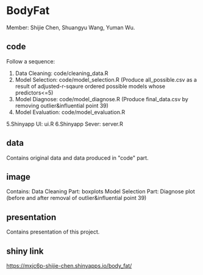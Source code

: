 # BodyFat
Member: Shijie Chen, Shuangyu Wang, Yuman Wu.

## code
Follow a sequence: 
1. Data Cleaning: code/cleaning_data.R
2. Model Selection: code/model_selection.R (Produce all_possible.csv as a result of adjusted-r-sqaure ordered possible models whose predictors<=5)
3. Model Diagnose: code/model_diagnose.R (Produce final_data.csv by removing outlier&influential point 39)
4. Model Evaluation: code/model_evaluation.R
   
5.Shinyapp UI: ui.R
6.Shinyapp Sever: server.R

## data
Contains original data and data produced in "code" part.

## image
Contains:
Data Cleaning Part: boxplots
Model Selection Part: Diagnose plot (before and after removal of outlier&influential point 39)

## presentation
Contains presentation of this project.

## shiny link
https://mxjc6p-shijie-chen.shinyapps.io/body_fat/
